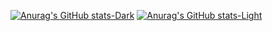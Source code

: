 [![Anurag's GitHub stats-Dark](https://github-readme-stats.vercel.app/api?username=ayepRahman&show_icons=true&theme=dark#gh-dark-mode-only)](https://github.com/anuraghazra/github-readme-stats#gh-dark-mode-only)
[![Anurag's GitHub stats-Light](https://github-readme-stats.vercel.app/api?username=ayepRahman&show_icons=true&theme=default#gh-light-mode-only)](https://github.com/anuraghazra/github-readme-stats#gh-light-mode-only)
